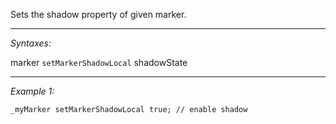 Sets the shadow property of given marker.


---
*Syntaxes:*

marker `setMarkerShadowLocal` shadowState

---
*Example 1:*

```sqf
_myMarker setMarkerShadowLocal true; // enable shadow
```